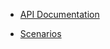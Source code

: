 * [API Documentation](https://schstp.github.io/swaprojectdocs/api/apidocs)

* [Scenarios](https://schstp.github.io/swaprojectdocs/api/scenarios)
